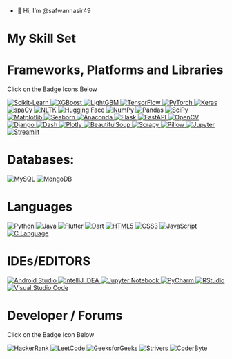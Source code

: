 - 👋 Hi, I’m @safwannasir49


<!---
safwannasir49/safwannasir49 is a ✨ special ✨ repository because its `README.md` (this file) appears on your GitHub profile.
You can click the Preview link to take a look at your changes.
--->
# My Skill Set

# Frameworks, Platforms and Libraries
Click on the Badge Icons Below

<a href="https://scikit-learn.org/">
    <img src="https://img.shields.io/badge/Scikit--Learn-F7931E.svg?style=for-the-badge&logo=scikit-learn&logoColor=white" alt="Scikit-Learn" style="max-width: 100%;">
</a>
<a href="https://xgboost.ai/">
    <img src="https://img.shields.io/badge/XGBoost-22AA2C.svg?style=for-the-badge&logo=data:image/png;base64,iVBORw0KGgoAAAANSUhEUgAAAAwAAAAMCAMAAABlN+5/AAAAXVBMVEX///+hoaHd3d3Pz8/d3d3Nzc3Z2dnS0tLOzs7r6+vBwcH5+fn19fXv7+/y8vLc3NyytrbT09Pr6+vn5+fPz8+mpqaurq63t7e7u7u/v7/Z2dl2dnaH1I1NAAAAb0lEQVR4XmyNxw6AIAxDkUaFQAGqvP9PKYkNhxtP3PVs1iTQH5Je4EkmzUApGAATpQqqDF9gUoAGWUg1XjBM03xY4CY7jQX/ALsCHvCgZII7SaWCVFSuCQ+Ob4G5+b+5P/9AMOmgLPHKwYJAAAAABJRU5ErkJggg==" alt="XGBoost" style="max-width: 100%;">
</a>
<a href="https://lightgbm.readthedocs.io/">
    <img src="https://img.shields.io/badge/LightGBM-00BF9A.svg?style=for-the-badge&logo=LightGBM&logoColor=white" alt="LightGBM" style="max-width: 100%;">
</a>
<a href="https://www.tensorflow.org/">
    <img src="https://img.shields.io/badge/TensorFlow-FF6F00.svg?style=for-the-badge&logo=TensorFlow&logoColor=white" alt="TensorFlow" style="max-width: 100%;">
</a>
<a href="https://pytorch.org/">
    <img src="https://img.shields.io/badge/PyTorch-EE4C2C.svg?style=for-the-badge&logo=PyTorch&logoColor=white" alt="PyTorch" style="max-width: 100%;">
</a>
<a href="https://keras.io/">
    <img src="https://img.shields.io/badge/Keras-D00000.svg?style=for-the-badge&logo=Keras&logoColor=white" alt="Keras" style="max-width: 100%;">
</a>
<a href="https://spacy.io/">
    <img src="https://img.shields.io/badge/spaCy-09A3D5.svg?style=for-the-badge&logo=spaCy&logoColor=white" alt="spaCy" style="max-width: 100%;">
</a>
<a href="https://www.nltk.org/">
    <img src="https://img.shields.io/badge/NLTK-85EA2D.svg?style=for-the-badge&logo=NLTK&logoColor=white" alt="NLTK" style="max-width: 100%;">
</a>
<a href="https://huggingface.co/">
    <img src="https://img.shields.io/badge/Hugging_Face-FFAA00.svg?style=for-the-badge&logo=Hugging-Face&logoColor=white" alt="Hugging Face" style="max-width: 100%;">
</a>
<a href="https://numpy.org/">
    <img src="https://img.shields.io/badge/NumPy-013243.svg?style=for-the-badge&logo=NumPy&logoColor=white" alt="NumPy" style="max-width: 100%;">
</a>
<a href="https://pandas.pydata.org/">
    <img src="https://img.shields.io/badge/pandas-150458.svg?style=for-the-badge&logo=pandas&logoColor=white" alt="Pandas" style="max-width: 100%;">
</a>
<a href="https://scipy.org/">
    <img src="https://img.shields.io/badge/SciPy-8CAAE6.svg?style=for-the-badge&logo=SciPy&logoColor=white" alt="SciPy" style="max-width: 100%;">
</a>
<a href="https://matplotlib.org/">
    <img src="https://img.shields.io/badge/Matplotlib-11557C.svg?style=for-the-badge&logo=Matplotlib&logoColor=white" alt="Matplotlib" style="max-width: 100%;">
</a>
<a href="https://seaborn.pydata.org/">
    <img src="https://img.shields.io/badge/Seaborn-1177B5.svg?style=for-the-badge&logo=Seaborn&logoColor=white" alt="Seaborn" style="max-width: 100%;">
</a>
<a href="https://www.anaconda.com/">
    <img src="https://img.shields.io/badge/Anaconda-44A833.svg?style=for-the-badge&logo=Anaconda&logoColor=white" alt="Anaconda" style="max-width: 100%;">
</a>
<a href="https://flask.palletsprojects.com/">
    <img src="https://img.shields.io/badge/Flask-000000.svg?style=for-the-badge&logo=Flask&logoColor=white" alt="Flask" style="max-width: 100%;">
</a>

<a href="https://fastapi.tiangolo.com/">
    <img src="https://img.shields.io/badge/FastAPI-00C7B7.svg?style=for-the-badge&logo=FastAPI&logoColor=white" alt="FastAPI" style="max-width: 100%;">
</a>
<a href="https://opencv.org/">
    <img src="https://img.shields.io/badge/OpenCV-FF0000.svg?style=for-the-badge&logo=OpenCV&logoColor=white" alt="OpenCV" style="max-width: 100%;">
</a>
<a href="https://www.djangoproject.com/">
    <img src="https://img.shields.io/badge/Django-092E20.svg?style=for-the-badge&logo=Django&logoColor=white" alt="Django" style="max-width: 100%;">
</a>
<a href="https://dash.plotly.com/">
    <img src="https://img.shields.io/badge/Dash-000000.svg?style=for-the-badge&logo=Plotly&logoColor=white" alt="Dash" style="max-width: 100%;">
</a>
<a href="https://plotly.com/">
    <img src="https://img.shields.io/badge/Plotly-3F4F75.svg?style=for-the-badge&logo=Plotly&logoColor=white" alt="Plotly" style="max-width: 100%;">
</a>
<a href="https://www.crummy.com/software/BeautifulSoup/">
    <img src="https://img.shields.io/badge/BeautifulSoup-4B8BBE.svg?style=for-the-badge&logo=BeautifulSoup&logoColor=white" alt="BeautifulSoup" style="max-width: 100%;">
</a>
<a href="https://scrapy.org/">
    <img src="https://img.shields.io/badge/Scrapy-48A6E6.svg?style=for-the-badge&logo=Scrapy&logoColor=white" alt="Scrapy" style="max-width: 100%;">
</a>
<a href="https://python-pillow.org/">
    <img src="https://img.shields.io/badge/Pillow-269539.svg?style=for-the-badge&logo=python&logoColor=white" alt="Pillow" style="max-width: 100%;">
</a>
<a href="https://jupyter.org/">
    <img src="https://img.shields.io/badge/Jupyter-F37626.svg?style=for-the-badge&logo=Jupyter&logoColor=white" alt="Jupyter" style="max-width: 100%;">
</a>
<a href="https://streamlit.io/">
    <img src="https://img.shields.io/badge/Streamlit-FF4B4B.svg?style=for-the-badge&logo=Streamlit&logoColor=white" alt="Streamlit" style="max-width: 100%;">
</a>



# Databases:

<a href="https://www.mysql.com/">
    <img src="https://img.shields.io/badge/MySQL-4479A1.svg?style=for-the-badge&logo=MySQL&logoColor=white" alt="MySQL" style="max-width: 100%;">
</a>
<a href="https://www.mongodb.com/">
    <img src="https://img.shields.io/badge/MongoDB-47A248.svg?style=for-the-badge&logo=MongoDB&logoColor=white" alt="MongoDB" style="max-width: 100%;">
</a>

# Languages
<a target="_blank" rel="noopener noreferrer nofollow" href="https://www.python.org/">
    <img src="https://img.shields.io/badge/python-3670A0?style=for-the-badge&logo=python&logoColor=ffdd54" alt="Python" />
</a>
<a target="_blank" rel="noopener noreferrer nofollow" href="https://www.java.com/">
    <img src="https://img.shields.io/badge/Java-ED8B00?style=for-the-badge&logo=java&logoColor=white" alt="Java" />
</a>
<a target="_blank" rel="noopener noreferrer nofollow" href="https://flutter.dev/">
    <img src="https://img.shields.io/badge/Flutter-02569B?style=for-the-badge&logo=flutter&logoColor=white" alt="Flutter" />
</a>
<a target="_blank" rel="noopener noreferrer nofollow" href="https://dart.dev/">
    <img src="https://img.shields.io/badge/Dart-0175C2?style=for-the-badge&logo=dart&logoColor=white" alt="Dart" />
</a>
<a target="_blank" rel="noopener noreferrer nofollow" href="https://developer.mozilla.org/en-US/docs/Web/HTML">
    <img src="https://img.shields.io/badge/HTML5-E34F26?style=for-the-badge&logo=html5&logoColor=white" alt="HTML5" />
</a>
<a target="_blank" rel="noopener noreferrer nofollow" href="https://developer.mozilla.org/en-US/docs/Web/CSS">
    <img src="https://img.shields.io/badge/CSS3-1572B6?style=for-the-badge&logo=css3&logoColor=white" alt="CSS3" />
</a>
<a target="_blank" rel="noopener noreferrer nofollow" href="https://developer.mozilla.org/en-US/docs/Web/JavaScript">
    <img src="https://img.shields.io/badge/JavaScript-F7DF1E?style=for-the-badge&logo=javascript&logoColor=black" alt="JavaScript" />
</a>
<a target="_blank" rel="noopener noreferrer nofollow" href="https://en.wikipedia.org/wiki/C_(programming_language)">
    <img src="https://img.shields.io/badge/C-00599C?style=for-the-badge&logo=c&logoColor=white" alt="C Language" />
</a>

# IDEs/EDITORS
<a target="_blank" rel="noopener noreferrer nofollow" href="https://developer.android.com/studio">
    <img src="https://img.shields.io/badge/Android%20Studio-3DDC84?style=for-the-badge&logo=android-studio&logoColor=white" alt="Android Studio" />
</a>
<a target="_blank" rel="noopener noreferrer nofollow" href="https://www.jetbrains.com/idea/">
    <img src="https://img.shields.io/badge/IntelliJ%20IDEA-000000?style=for-the-badge&logo=intellij-idea&logoColor=white" alt="IntelliJ IDEA" />
</a>
<a target="_blank" rel="noopener noreferrer nofollow" href="https://jupyter.org/">
    <img src="https://img.shields.io/badge/Jupyter-F37626?style=for-the-badge&logo=jupyter&logoColor=white" alt="Jupyter Notebook" />
</a>
<a target="_blank" rel="noopener noreferrer nofollow" href="https://www.jetbrains.com/pycharm/">
    <img src="https://img.shields.io/badge/PyCharm-000000?style=for-the-badge&logo=pycharm&logoColor=white" alt="PyCharm" />
</a>
<a target="_blank" rel="noopener noreferrer nofollow" href="https://www.rstudio.com/">
    <img src="https://img.shields.io/badge/RStudio-75AADB?style=for-the-badge&logo=rstudio&logoColor=white" alt="RStudio" />
</a>
<a target="_blank" rel="noopener noreferrer nofollow" href="https://code.visualstudio.com/">
    <img src="https://img.shields.io/badge/Visual%20Studio%20Code-0078D4?style=for-the-badge&logo=visual-studio-code&logoColor=white" alt="Visual Studio Code" />
</a>

# Developer / Forums

Click on the Badge Icon Below

<a target="_blank" rel="noopener noreferrer nofollow" href="https://www.hackerrank.com/profile/safwannasir49">
    <img src="https://img.shields.io/badge/HackerRank-2EC866?style=for-the-badge&logo=hackerrank&logoColor=white" alt="HackerRank" />
</a>

<a target="_blank" rel="noopener noreferrer nofollow" href="https://leetcode.com/">
    <img src="https://img.shields.io/badge/LeetCode-FFA116?style=for-the-badge&logo=leetcode&logoColor=black" alt="LeetCode" />
</a>
<a target="_blank" rel="noopener noreferrer nofollow" href="https://www.geeksforgeeks.org/user/safwannasir49/?utm_source=geeksforgeeks&utm_medium=my_profile&utm_campaign=auth_user">
    <img src="https://img.shields.io/badge/GeeksforGeeks-0F9D58?style=for-the-badge&logo=geeksforgeeks&logoColor=white" alt="GeeksforGeeks" />
</a>
<a target="_blank" rel="noopener noreferrer nofollow" href="https://takeuforward.org/">
    <img src="https://img.shields.io/badge/Strivers-FF0000?style=for-the-badge&logo=strivers&logoColor=white" alt="Strivers" />
</a>
<a target="_blank" rel="noopener noreferrer nofollow" href="https://coderbyte.com/profile/safwannasir49">
    <img src="https://img.shields.io/badge/CoderByte-ADD8E6?style=for-the-badge&logo=coderbyte&logoColor=white" alt="CoderByte" />
</a>









